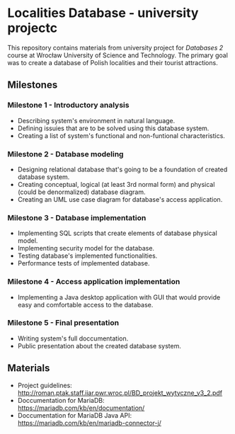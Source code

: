 # Localities Database - university projectc
This repository contains materials from university project for *Databases 2* course at Wrocław University of Science and Technology. The primary goal was to create a database of Polish localities and their tourist attractions.

## Milestones

### Milestone 1 - Introductory analysis
* Describing system's environment in natural language.
* Defining issuies that are to be solved using this database system.
* Creating a list of system's functional and non-funtional characteristics.

### Milestone 2 - Database modeling
* Designing relational database that's going to be a foundation of created database system.
* Creating conceptual, logical (at least 3rd normal form) and physical (could be denormalized) database diagram.
* Creating an UML use case diagram for database's access application.

### Milestone 3 - Database implementation
* Implementing SQL scripts that create elements of database physical model.
* Implementing security model for the database.
* Testing database's implemented functionalities.
* Performance tests of implemented database. 

### Milestone 4 - Access application implementation
* Implementing a Java desktop application with GUI that would provide easy and comfortable access to the database.

### Milestone 5 - Final presentation
* Writing system's full doccumentation.
* Public presentation about the created database system.

## Materials
* Project guidelines: http://roman.ptak.staff.iiar.pwr.wroc.pl/BD_projekt_wytyczne_v3_2.pdf 
* Doccumentation for MariaDB: https://mariadb.com/kb/en/documentation/
* Doccumentation for MariaDB Java API: https://mariadb.com/kb/en/mariadb-connector-j/

